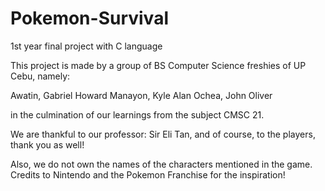 # Pokemon-Survival
1st year final project with C language

This project is made by a group of BS Computer Science freshies of UP Cebu, namely:

Awatin, Gabriel Howard
Manayon, Kyle Alan
Ochea, John Oliver

in the culmination of our learnings from the subject CMSC 21.

We are thankful to our professor: Sir Eli Tan, and of course, to the players, thank you as well!

Also, we do not own the names of the characters mentioned in the game.
Credits to Nintendo and the Pokemon Franchise for the inspiration!
